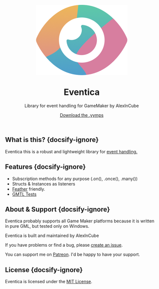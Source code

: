 <p align="center"><img src="https://raw.githubusercontent.com/alexincube/Eventica/master/LOGO.png" style="display:block; margin:auto; width:300px"></p>
<h1 align="center">Eventica</h1>
<p align="center">Library for event handling for GameMaker by AlexInCube</p>
<p align="center"><a href="https://github.com/AlexInCube/Eventica/releases/">Download the .yymps</a></p>

&nbsp;

## What is this? {docsify-ignore}

Eventica this is a robust and lightweight library for [event handling.](https://en.wikipedia.org/wiki/Event-driven_programming)

## Features {docsify-ignore}

- Subscription methods for any purpose (.on(), .once(), .many())
- Structs & Instances as listeners
- [Feather](https://manual.gamemaker.io/monthly/en/index.htm#t=Setting_Up_And_Version_Information%2FIDE_Preferences%2FFeather_Settings.htm) friendly.
- [GMTL Tests](https://github.com/DAndrewBox/GM-Testing-Library)

## About & Support {docsify-ignore}

Eventica probably supports all Game Maker platforms because it is written in pure GML, but tested only on Windows.

Eventica is built and maintained by AlexInCube

If you have problems or find a bug, please [create an issue](https://github.com/AlexInCube/Eventica/issues).

You can support me on [Patreon](https://www.patreon.com/c/alexincube). I'd be happy to have your support.

## License {docsify-ignore}

Eventica is licensed under the [MIT License](https://github.com/AlexInCube/Eventica/blob/main/LICENSE).